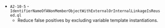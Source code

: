  - `A2-10-5` - `IdentifierNameOfANonMemberObjectWithExternalOrInternalLinkageIsReused.ql`
   - Reduce false positives by excluding variable template instantiations.